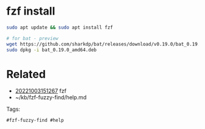 # fzf install
```bash
sudo apt update && sudo apt install fzf

# for bat - preview
wget https://github.com/sharkdp/bat/releases/download/v0.19.0/bat_0.19.0_amd64.deb
sudo dpkg -i bat_0.19.0_amd64.deb
```

# Related

- [20221003151267](/zet/20221003151267/README.md) fzf
- ~/kb/fzf-fuzzy-find/help.md

Tags:

    #fzf-fuzzy-find #help 
